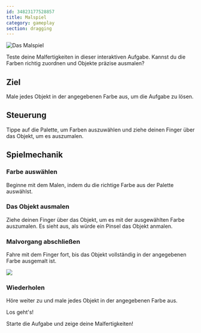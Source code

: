```yaml
---
id: 34823177528857
title: Malspiel
category: gameplay
section: dragging
---
```

![Das Malspiel](https://help.studycat.com/hc/article_attachments/34823177517721)

Teste deine Malfertigkeiten in dieser interaktiven Aufgabe. Kannst du die Farben richtig zuordnen und Objekte präzise ausmalen?

## Ziel

Male jedes Objekt in der angegebenen Farbe aus, um die Aufgabe zu lösen.

## Steuerung

Tippe auf die Palette, um Farben auszuwählen und ziehe deinen Finger über das Objekt, um es auszumalen.

## Spielmechanik

### Farbe auswählen

Beginne mit dem Malen, indem du die richtige Farbe aus der Palette auswählst.

### Das Objekt ausmalen 

Ziehe deinen Finger über das Objekt, um es mit der ausgewählten Farbe auszumalen. Es sieht aus, als würde ein Pinsel das Objekt anmalen.

### Malvorgang abschließen

Fahre mit dem Finger fort, bis das Objekt vollständig in der angegebenen Farbe ausgemalt ist.

![](https://help.studycat.com/hc/article_attachments/34967665665945)

### Wiederholen

Höre weiter zu und male jedes Objekt in der angegebenen Farbe aus.

Los geht's!

Starte die Aufgabe und zeige deine Malfertigkeiten!

